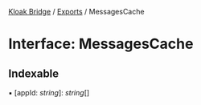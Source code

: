 [Kloak Bridge](../README.md) / [Exports](../modules.md) / MessagesCache

# Interface: MessagesCache

## Indexable

▪ [appId: *string*]: *string*[]

